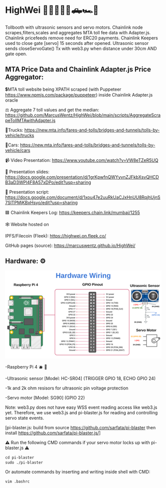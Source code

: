 # HighWei 🌉🚦🚚🚙🚗🛻🏎️🚓

Tollbooth with ultrasonic sensors and servo motors. Chainlink node scrapes,filters,scales and aggregates MTA toll fee data with Adapter.js.
Chainlink pricefeeds remove need for ERC20 payments. Chainlink Keepers used to close gate [servo] 15 seconds after opened. Ultrasonic sensor sends closeServoGate() Tx with web3.py when distance under 30cm AND gate open.

## MTA Price Data and Chainlink Adapter.js Price Aggregator:

💲MTA toll website being XPATH scraped (with Puppeteer https://www.npmjs.com/package/puppeteer) inside Chainlink Adapter.js oracle

⚖️ Aggregate 7 toll values and get the median: https://github.com/MarcusWentz/HighWei/blob/main/scripts/AggregateScrapeTollMTAwithAdapter.js 

🚚Trucks: https://new.mta.info/fares-and-tolls/bridges-and-tunnels/tolls-by-vehicle/trucks
 
🚙Cars: https://new.mta.info/fares-and-tolls/bridges-and-tunnels/tolls-by-vehicle/cars

📹 Video Presentation: https://www.youtube.com/watch?v=VW8eTZeR5UQ

🎁 Presentation slides: https://docs.google.com/presentation/d/1grKpwfnQWYyvnZJFkbXsvQHCDB3aD3WPl4F8A57xDPo/edit?usp=sharing

💬 Presentation script: https://docs.google.com/document/d/1xou47e2uuRkUaCJxHnUU8RqjhUjnS7SlTPMjKBxHsyo/edit?usp=sharing

🟦 Chainlink Keepers Log: https://keepers.chain.link/mumbai/1255

🕸️ Website hosted on 

IPFS/Filecoin (Fleek): https://highwei.on.fleek.co/

GitHub pages (source): https://marcuswentz.github.io/HighWei/

## Hardware: ⚙️

<img src="https://github.com/MarcusWentz/HighWei/blob/main/images/wiring2.png" alt="Wiring"/>

-Raspberry Pi 4 🫐 🍓

-Ultrasonic sensor [Model: HC-SR04] (TRIGGER GPIO 18, ECHO GPIO 24)

-1k and 2k ohm resisors for ultrasonic pin voltage protection

-Servo motor [Model: SG90] (GPIO 22) 

Note: web3.py does not have easy WSS event reading access like web3.js yet.
Therefore, we use web3.js and pi-blaster.js for reading and controlling servo state events.

[pi-blaster.js: build from source https://github.com/sarfata/pi-blaster then install https://github.com/sarfata/pi-blaster.js/]

⚠️ Run the following CMD commands if your servo motor locks up with pi-blaster.js ⚠️

    cd pi-blaster
    sudo ./pi-blaster

Or automate commands by inserting and writing inside shell with CMD:

    vim .bashrc

